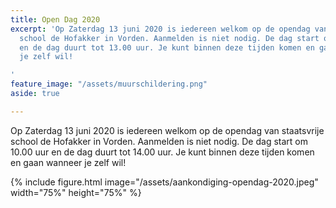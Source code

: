 ```yaml
---
title: Open Dag 2020
excerpt: 'Op Zaterdag 13 juni 2020 is iedereen welkom op de opendag van staatsvrije
  school de Hofakker in Vorden. Aanmelden is niet nodig. De dag start om 10.00 uur
  en de dag duurt tot 13.00 uur. Je kunt binnen deze tijden komen en gaan wanneer
  je zelf wil!

'
feature_image: "/assets/muurschildering.png"
aside: true

---
```

Op Zaterdag 13 juni 2020 is iedereen welkom op de opendag van staatsvrije school de Hofakker in Vorden. Aanmelden is niet nodig. De dag start om 10.00 uur en de dag duurt tot 14.00 uur. Je kunt binnen deze tijden komen en gaan wanneer je zelf wil!

{% include figure.html image="/assets/aankondiging-opendag-2020.jpeg" width="75%" height="75%" %}